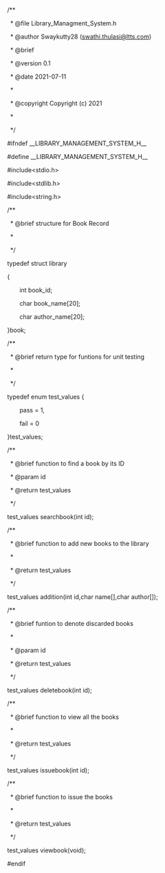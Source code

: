 ﻿/\*\*

` `\* @file Library\_Managment\_System.h

` `\* @author Swaykutty28 (swathi.thulasi@ltts.com)

` `\* @brief 

` `\* @version 0.1

` `\* @date 2021-07-11

` `\* 

` `\* @copyright Copyright (c) 2021

` `\* 

` `\*/

#ifndef \_\_LIBRARY\_MANAGEMENT\_SYSTEM\_H\_\_

#define \_\_LIBRARY\_MANAGEMENT\_SYSTEM\_H\_\_

#include<stdio.h>

#include<stdlib.h>

#include<string.h>


/\*\*

` `\* @brief structure for Book Record

` `\* 

` `\*/

typedef struct library

{

`    `int book\_id;

`    `char book\_name[20];

`    `char author\_name[20];

}book;

/\*\*

` `\* @brief return type for funtions for unit testing

` `\* 

` `\*/

typedef enum test\_values {

`    `pass = 1,

`    `fail = 0

}test\_values;

/\*\*

` `\* @brief function to find a book by its ID

` `\* @param id 

` `\* @return test\_values 

` `\*/

test\_values searchbook(int id);

/\*\*

` `\* @brief function to add new books to the library

` `\* 

` `\* @return test\_values 

` `\*/

test\_values addition(int id,char name[],char author[]);

/\*\*

` `\* @brief funtion to denote discarded books

` `\* 

` `\* @param id 

` `\* @return test\_values 

` `\*/

test\_values deletebook(int id);

/\*\*

` `\* @brief function to view all the books

` `\* 

` `\* @return test\_values 

` `\*/

test\_values issuebook(int id);

/\*\*

` `\* @brief function to issue the books

` `\* 

` `\* @return test\_values 

` `\*/

test\_values viewbook(void);

#endif
